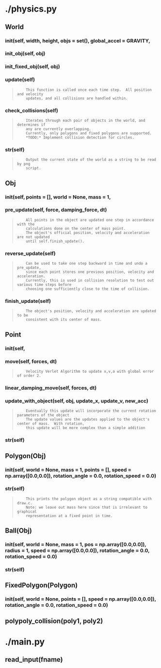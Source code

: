 
# ./physics.py
## World
###     __init__(self, width, height, objs = set(), global_accel = GRAVITY,
###     init_obj(self, obj)
###     init_fixed_obj(self, obj)
###     update(self)
>         This function is called once each time step.  All position and velocity
>         updates, and all collisions are handled within.

###     check_collisions(self)
>         Iterates through each pair of objects in the world, and determines if 
>         any are currently overlapping.
>         Currently, only polygons and fixed polygons are supported.
>         *TODO:* Implement collision detection for circles.

###     __str__(self)
>         Output the current state of the world as a string to be read by png 
>         script.

## Obj
###     __init__(self, points = [], world = None, mass = 1,
###     pre_update(self, force, damping_force, dt)
>         All points in the object are updated one step in accordance with the 
>         calculations done on the center of mass point.
>         The object's official position, velocity and acceleration are not updated
>         until self.finish_update().

###     reverse_update(self)
>         Can be used to take one step backward in time and undo a pre_update, 
>         since each point stores one previous position, velocity and acceleration.  
>         Currently, this is used in collision resolution to test out various time steps before
>         choosing one sufficiently close to the time of collision.

###     finish_update(self)
>         The object's position, velocity and acceleration are updated to be 
>         consistent with its center of mass.

## Point
###     __init__(self,
###     move(self, forces, dt)
>         Velocity Verlet Algorithm to update x,v,a with global error of order 2.

###     linear_damping_move(self, forces, dt)
###     update_with_object(self, obj, update_x, update_v, new_acc)
>         Eventually this update will incorporate the current rotation parameters of the object
>         The update values are the updates applied to the object's center of mass.  With rotation,
>         this update will be more complex than a simple addition

###     __str__(self)
## Polygon(Obj)
###     __init__(self, world = None, mass = 1, points = [], speed = np.array([0.0,0.0]), rotation_angle = 0.0, rotation_speed = 0.0)
###     __str__(self)
>         This prints the polygon object as a string compatible with draw.c.
>         Note: we leave out mass here since that is irrelevant to graphical 
>         representation at a fixed point in time.

## Ball(Obj)
###     __init__(self, world = None, mass = 1, pos = np.array([0.0,0.0]), radius = 1, speed = np.array([0.0,0.0]), rotation_angle = 0.0, rotation_speed = 0.0)
###     __str__(self)
## FixedPolygon(Polygon)
###     __init__(self, world = None, points = [], speed = np.array([0.0,0.0]), rotation_angle = 0.0, rotation_speed = 0.0)
## polypoly_collision(poly1, poly2)

# ./main.py
## read_input(fname)
